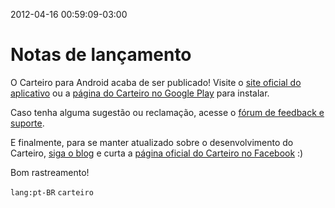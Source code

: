 2012-04-16 00:59:09-03:00
# Notas de lançamento

O Carteiro para Android acaba de ser publicado! Visite o [site oficial do aplicativo](https://carteiro.rbrd.in/) ou a [página do Carteiro no Google Play](https://play.google.com/store/apps/details?id=com.rbardini.carteiro) para instalar.

Caso tenha alguma sugestão ou reclamação, acesse o [fórum de feedback e suporte](https://carteiroapp.uservoice.com/).

E finalmente, para se manter atualizado sobre o desenvolvimento do Carteiro, [siga o blog](/) e curta a [página oficial do Carteiro no Facebook](https://www.facebook.com/carteiroapp) :)

Bom rastreamento!

`lang:pt-BR` `carteiro`
